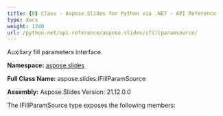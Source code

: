 ```yaml
---
title: {0} Class - Aspose.Slides for Python via .NET - API Reference
type: docs
weight: 1340
url: /python-net/api-reference/aspose.slides/ifillparamsource/
---
```


Auxiliary fill parameters interface.

**Namespace:** [aspose.slides](/python-net/api-reference/aspose.slides/)

**Full Class Name:** aspose.slides.IFillParamSource

**Assembly:**  Aspose.Slides Version: 21.12.0.0

The IFillParamSource type exposes the following members:
